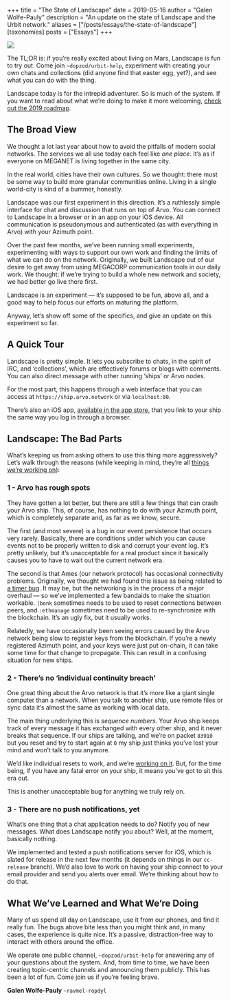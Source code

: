 +++
title = "The State of Landscape"
date = 2019-05-16
author = "Galen Wolfe-Pauly"
description = "An update on the state of Landscape and the Urbit network."
aliases = ["/posts/essays/the-state-of-landscape"]
[taxonomies]
posts = ["Essays"]
+++

![](https://media.urbit.org/site/posts/essays/the-state-of-landscape-1.png)

The TL;DR is: if you’re really excited about living on Mars, Landscape is fun to try out. Come join `~dopzod/urbit-help`, experiment with creating your own chats and collections (did anyone find that easter egg, yet?), and see what you can do with the thing. 

Landscape today is for the intrepid adventurer. So is much of the system. If you want to read about what we’re doing to make it more welcoming, [check out the 2019 roadmap](/posts/essays/2019-5-roadmap/).

## The Broad View

We thought a lot last year about how to avoid the pitfalls of modern social networks. The services we all use today each feel like *one place*. It’s as if everyone on MEGANET is living together in the same city. 

In the real world, cities have their own cultures. So we thought: there must be some way to build more granular communities online. Living in a single world-city is kind of a bummer, honestly.

Landscape was our first experiment in this direction. It’s a ruthlessly simple interface for chat and discussion that runs on top of Arvo. You can connect to Landscape in a browser or in an app on your iOS device. All communication is pseudonymous and authenticated (as with everything in Arvo) with your Azimuth point. 

Over the past few months, we’ve been running small experiments, experimenting with ways to support our own work and finding the limits of what we can do on the network. Originally, we built Landscape out of our desire to get away from using MEGACORP communication tools in our daily work. We thought: if we’re trying to build a whole new network and society, we had better go live there first.

Landscape is an experiment — it’s supposed to be fun, above all, and a good way to help focus our efforts on maturing the platform. 

Anyway, let’s show off some of the specifics, and give an update on this experiment so far.

## A Quick Tour

Landscape is pretty simple. It lets you subscribe to chats, in the spirit of IRC, and ‘collections’, which are effectively forums or blogs with comments. You can also direct message with other running ‘ships’ or Arvo nodes. 

For the most part, this happens through a web interface that you can access at `https://ship.arvo.network` or via `localhost:80`.

There’s also an iOS app, [available in the app store](https://itunes.apple.com/us/app/landscape-urbit/id1393148862), that you link to your ship the same way you log in through a browser.

## Landscape: The Bad Parts

What’s keeping us from asking others to use this thing more aggressively? Let’s walk through the reasons (while keeping in mind, they’re all [things we’re working on](/posts/essays/2019-5-roadmap/)):

### 1 - Arvo has rough spots

They have gotten a lot better, but there are still a few things that can crash your Arvo ship. This, of course, has nothing to do with your Azimuth point, which is completely separate and, as far as we know, secure.

The first (and most severe) is a bug in our event persistence that occurs very rarely. Basically, there are conditions under which you can cause events not to be properly written to disk and corrupt your event log. It’s pretty unlikely, but it’s unacceptable for a real product since it basically causes you to have to wait out the current network era. 

The second is that Ames (our network protocol) has occasional connectivity problems. Originally, we thought we had found this issue as being related to [a timer bug](https://github.com/urbit/arvo/pull/1072). It may be, but the networking is in the process of a major overhaul — so we’ve implemented a few bandaids to make the situation workable. `|bonk` sometimes needs to be used to reset connections between peers, and `:ethmanage` sometimes need to be used to re-synchronize with the blockchain. It’s an ugly fix, but it usually works.

Relatedly, we have occasionally been seeing errors caused by the Arvo network being slow to register keys from the blockchain. If you’re a newly registered Azimuth point, and your keys were just put on-chain, it can take some time for that change to propagate. This can result in a confusing situation for new ships.

### 2 - There’s no ‘individual continuity breach’

One great thing about the Arvo network is that it’s more like a giant single computer than a network. When you talk to another ship, use remote files or sync data it’s almost the same as working with local data.

The main thing underlying this is *sequence numbers*. Your Arvo ship keeps track of every message it has exchanged with every other ship, and it never breaks that sequence. If our ships are talking, and we’re on packet `83910` but you reset and try to start again at `0` my ship just thinks you’ve lost your mind and won’t talk to you anymore. 

We’d like individual resets to work, and we’re [working on it](https://github.com/urbit/arvo/pull/1169). But, for the time being, if you have any fatal error on your ship, it means you’ve got to sit this era out. 

This is another unacceptable bug for anything we truly rely on.

### 3 - There are no push notifications, yet

What’s one thing that a chat application needs to do? Notify you of new messages. What does Landscape notify you about? Well, at the moment, basically nothing. 

We implemented and tested a push notifications server for iOS, which is slated for release in the next few months (it depends on things in our `cc-release` branch). We’d also love to work on having your ship connect to your email provider and send you alerts over email. We’re thinking about how to do that.

## What We’ve Learned and What We’re Doing

Many of us spend all day on Landscape, use it from our phones, and find it really fun. The bugs above bite less than you might think and, in many cases, the experience is quite nice. It’s a passive, distraction-free way to interact with others around the office. 

We operate one public channel, `~dopzod/urbit-help` for answering any of your questions about the system. And, from time to time, we have been creating topic-centric channels and announcing them publicly. This has been a lot of fun. Come join us if you’re feeling brave.

**Galen Wolfe-Pauly** `~ravmel-ropdyl`